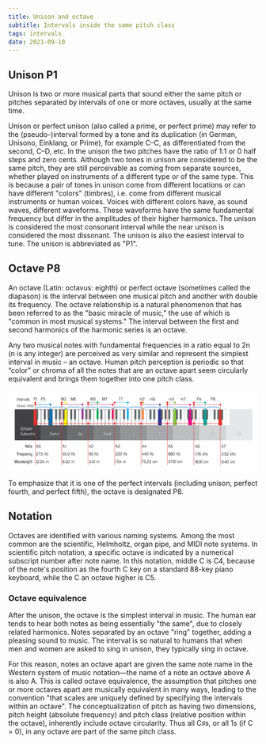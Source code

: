 ```yaml
---
title: Unison and octave
subtitle: Intervals inside the same pitch class
tags: intervals
date: 2021-09-10
---
```


## Unison P1

<abc-render abc="[A4A4] AA" />

Unison is two or more musical parts that sound either the same pitch or pitches separated by intervals of one or more octaves, usually at the same time. 

Unison or perfect unison (also called a prime, or perfect prime) may refer to the (pseudo-)interval formed by a tone and its duplication (in German, Unisono, Einklang, or Prime), for example C–C, as differentiated from the second, C–D, etc. In the unison the two pitches have the ratio of 1:1 or 0 half steps and zero cents. Although two tones in unison are considered to be the same pitch, they are still perceivable as coming from separate sources, whether played on instruments of a different type or of the same type. This is because a pair of tones in unison come from different locations or can have different "colors" (timbres), i.e. come from different musical instruments or human voices. Voices with different colors have, as sound waves, different waveforms. These waveforms have the same fundamental frequency but differ in the amplitudes of their higher harmonics. The unison is considered the most consonant interval while the near unison is considered the most dissonant. The unison is also the easiest interval to tune. The unison is abbreviated as "P1". 

## Octave P8

<abc-render abc="[A4a] Aa" />

An octave (Latin: octavus: eighth) or perfect octave (sometimes called the diapason) is the interval between one musical pitch and another with double its frequency. The octave relationship is a natural phenomenon that has been referred to as the "basic miracle of music," the use of which is "common in most musical systems." The interval between the first and second harmonics of the harmonic series is an octave. 

Any two musical notes with fundamental frequencies in a ratio equal to 2n (n is any integer) are perceived as very similar and represent the simplest interval in music – an octave. Human pitch perception is periodic so that “color” or chroma of all the notes that are an octave apart seem circularly equivalent and brings them together into one pitch class.

<img src="./key-intervals.svg">

To emphasize that it is one of the perfect intervals (including unison, perfect fourth, and perfect fifth), the octave is designated P8.

## Notation

Octaves are identified with various naming systems. Among the most common are the scientific, Helmholtz, organ pipe, and MIDI note systems. In scientific pitch notation, a specific octave is indicated by a numerical subscript number after note name. In this notation, middle C is C4, because of the note's position as the fourth C key on a standard 88-key piano keyboard, while the C an octave higher is C5. 

### Octave equivalence

After the unison, the octave is the simplest interval in music. The human ear tends to hear both notes as being essentially "the same", due to closely related harmonics. Notes separated by an octave "ring" together, adding a pleasing sound to music. The interval is so natural to humans that when men and women are asked to sing in unison, they typically sing in octave.

For this reason, notes an octave apart are given the same note name in the Western system of music notation—the name of a note an octave above A is also A. This is called octave equivalence, the assumption that pitches one or more octaves apart are musically equivalent in many ways, leading to the convention "that scales are uniquely defined by specifying the intervals within an octave". The conceptualization of pitch as having two dimensions, pitch height (absolute frequency) and pitch class (relative position within the octave), inherently include octave circularity. Thus all C♯s, or all 1s (if C = 0), in any octave are part of the same pitch class. 
